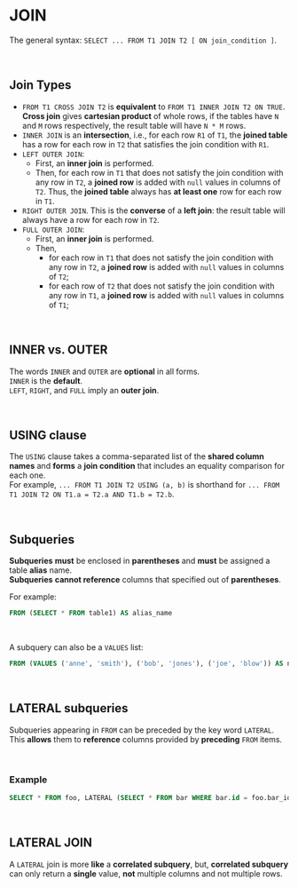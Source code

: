 # JOIN
The general syntax: `SELECT ... FROM T1 JOIN T2 [ ON join_condition ]`.


<br>

## Join Types
- `FROM T1 CROSS JOIN T2` is **equivalent** to `FROM T1 INNER JOIN T2 ON TRUE`. **Cross join** gives **cartesian product** of whole rows, if the tables have `N` and `M` rows respectively, the result table will have `N * M` rows.
- `INNER JOIN` is an **intersection**, i.e., for each row `R1` of `T1`, the **joined table** has a row for each row in `T2` that satisfies the join condition with `R1`.
- `LEFT OUTER JOIN`:
  - First, an **inner join** is performed.
  - Then, for each row in `T1` that does not satisfy the join condition with any row in `T2`, a **joined row** is added with `null` values in columns of `T2`. Thus, the **joined table** always has **at least one** row for each row in `T1`.
- `RIGHT OUTER JOIN`. This is the **converse** of a **left join**: the result table will always have a row for each row in `T2`.
- `FULL OUTER JOIN`:
  - First, an **inner join** is performed.
  - Then,
    - for each row in `T1` that does not satisfy the join condition with any row in `T2`, a **joined row** is added with `null` values in columns of `T2`;
    - for each row of `T2` that does not satisfy the join condition with any row in `T1`, a **joined row** is added with `null` values in columns of `T1`;

<br>

## INNER vs. OUTER
The words `INNER` and `OUTER` are **optional** in all forms.<br>
`INNER` is the **default**.<br>
`LEFT`, `RIGHT`, and `FULL` imply an **outer join**.

<br>

## USING clause
The `USING` clause takes a comma-separated list of the **shared column names** and **forms** a **join condition** that includes an equality comparison for each one.<br>
For example, `... FROM T1 JOIN T2 USING (a, b)` is shorthand for `... FROM T1 JOIN T2 ON T1.a = T2.a AND T1.b = T2.b`.

<br>

## Subqueries
**Subqueries** **must** be enclosed in **parentheses** and **must** be assigned a table **alias** name.<br>
**Subqueries** **cannot reference** columns that specified out of **parentheses**.<br>

For example:
```sql
FROM (SELECT * FROM table1) AS alias_name
```

<br>

A subquery can also be a `VALUES` list:
```sql
FROM (VALUES ('anne', 'smith'), ('bob', 'jones'), ('joe', 'blow')) AS names(first, last)
```

<br>

## LATERAL subqueries
Subqueries appearing in `FROM` can be preceded by the key word `LATERAL`.<br>
This **allows** them to **reference** columns provided by **preceding** `FROM` items.<br>

<br>

### Example
```sql
SELECT * FROM foo, LATERAL (SELECT * FROM bar WHERE bar.id = foo.bar_id) t;
```

<br>

## LATERAL JOIN
A `LATERAL` join is more **like** a **correlated subquery**, but, **correlated subquery** can only return a **single** value, **not** multiple columns and not multiple rows.

